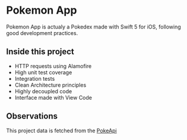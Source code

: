 # Pokemon App

Pokemon App is actualy a Pokedex made with Swift 5 for iOS, following good development practices.

## Inside this project

* HTTP requests using Alamofire
* High unit test coverage
* Integration tests
* Clean Architecture principles
* Highly decoupled code
* Interface made with View Code

## Observations

This project data is fetched from the [PokeApi](https://pokeapi.co/)


